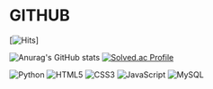 # GITHUB
[![Hits](https://hits.seeyoufarm.com/api/count/incr/badge.svg?url=https%3A%2F%2Fgithub.com%2Fkaffu0424&count_bg=%23AAF0EE&title_bg=%23F6E3F1&icon=rss.svg&icon_color=%230A0A0A&title=hits&edge_flat=false)]

![Anurag's GitHub stats](https://github-readme-stats.vercel.app/api?username=kaffu0424&show_icons=true&theme=radical)
[![Solved.ac Profile](http://mazassumnida.wtf/api/generate_badge?boj=kaffu)](https://solved.ac/kaffu)

![Python](http://img.shields.io/badge/Python-3776AB.svg?&style=for-sthe-badge&logo=Python&logoColor=white)
![HTML5](http://img.shields.io/badge/HTML5-E34F26.svg?&style=for-the-badge&logo=HTML5&logoColor=white)
![CSS3](http://img.shields.io/badge/CSS3-1572B6.svg?&style=for-the-badge&logo=CSS3&logoColor=white)
![JavaScript](http://img.shields.io/badge/JavaScript-F7DF1E.svg?&style=for-the-badge&logo=JavaScript&logoColor=white)
![MySQL](http://img.shields.io/badge/MySQL-4479A1.svg?&style=for-the-badge&logo=MySQL&logoColor=white)
